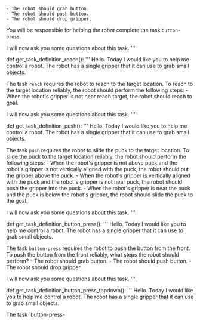
    - The robot should grab button.
    - The robot should push button.
    - The robot should drop gripper.



You will be responsible for helping the robot complete the task `button-press`.

I will now ask you some questions about this task.
'''


def get_task_definition_reach():
    '''
    Hello. Today I would like you to help me control a robot. The robot has a single gripper that it can use to grab small objects.


The task `reach` requires the robot to reach to the target location.
To reach to the target location reliably, the robot should perform the following steps:
    - When the robot's gripper is not near reach target, the robot should reach to goal.

I will now ask you some questions about this task.
'''


def get_task_definition_push():
    '''
    Hello. Today I would like you to help me control a robot. The robot has a single gripper that it can use to grab small objects.


The task `push` requires the robot to slide the puck to the target location.
To slide the puck to the target location reliably, the robot should perform the following steps:
    - When the robot's gripper is not above puck and the robot's gripper is not vertically aligned with the puck, the robot should put the gripper above the puck.
    - When the robot's gripper is vertically aligned with the puck and the robot's gripper is not near puck, the robot should push the gripper into the puck.
    - When the robot's gripper is near the puck and the puck is below the robot's gripper, the robot should slide the puck to the goal.

I will now ask you some questions about this task.
'''


def get_task_definition_button_press():
    '''
    Hello. Today I would like you to help me control a robot. The robot has a single gripper that it can use to grab small objects.


The task `button-press` requires the robot to push the button from the front.
To push the button from the front reliably, what steps the robot should perform?
    - The robot should grab button.
    - The robot should push button.
    - The robot should drop gripper.

I will now ask you some questions about this task.
'''


def get_task_definition_button_press_topdown():
    '''
    Hello. Today I would like you to help me control a robot. The robot has a single gripper that it can use to grab small objects.


The task `button-press-